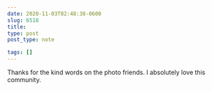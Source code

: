 ```yaml
---
date: 2020-11-03T02:48:38-0600
slug: 6518
title: 
type: post
post_type: note

tags: []
---
```

Thanks for the kind words on the photo friends. I absolutely love this community.




